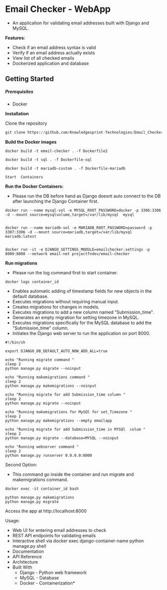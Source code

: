 # Email Checker - WebApp
* An application for validating email addresses built with Django and MySQL.

**Features**:

* Check if an email address syntax is valid
* Verify if an email address actually exists
* View list of all checked emails
* Dockerized application and database

## Getting Started
##### Prerequisites

* Docker


**Installation**

Clone the repository

```python
git clone https://github.com/Knowledgesprint-Technologies/Email_Checker.git
```

**Build the Docker images**

```console
docker build -t email-checker . -f Dockerfile2

docker build -t sql . -f Dockerfile-sql

docker build -t mariadb-custom . -f Dockerfile-mariadb

Start  Containers

```

**Run the Docker Containers:**

* Please run the DB before hand as Django doesnt auto connect to the DB after launching the Django Container first.

```console
docker run --name mysql-vol -e MYSQL_ROOT_PASSWORD=docker -p 3306:3306 -d --mount source=mysqlvolume,target=/var/lib/mysql  mysql


docker run --name mariadb-vol -e MARIADB_ROOT_PASSWORD=password -p 3307:3306 -d --mount source=mariadb,target=/var/lib/mysql  mariadb:latest 


docker run -it -e DJANGO_SETTINGS_MODULE=emailchecker.settings -p 8000:8000 --network email-net projectfndev/email-checker
```




**Run migrations**
* Please run the log command first to start container.
```console
docker logs container_id
```
* Enables automatic adding of timestamp fields for new objects in the default database.
* Executes migrations without requiring manual input.
* Creates migrations for changes in models.
* Executes migrations to add a new column named "Submission_time".
* Generates an empty migration for setting timezone in MySQL.
* Executes migrations specifically for the MySQL database to add the "Submission_time" column.
* Initiates the Django web server to run the application on port 8000. 
```console
#!/bin/sh

export DJANGO_DB_DEFAULT_AUTO_NOW_ADD_ALL=true

echo "Running migrate command "
sleep 2
python manage.py migrate --noinput

echo "Running makemigrations command "
sleep 2
python manage.py makemigrations --noinput

echo "Running migrate for add Submission_time column "
sleep 2
python manage.py migrate --noinput

echo "Running makemigrations for MySQl for set_Timezone "
sleep 2
python manage.py makemigrations --empty emailapp

echo "Running migrate for add Submission_time in MYSQl  colum "
sleep 2
python manage.py migrate --database=MYSQL --noinput

echo "Running webserver command "
sleep 2
python manage.py runserver 0.0.0.0:8000
```
Second Option:
* This command go inside the container and run migrate and makemigrations command.
```console
docker exec -it container_id bash

python manage.py makemigrations
python manage.py migrate
```
Access the app at http://localhost:8000

Usage:
* Web UI for entering email addresses to check
* REST API endpoints for validating emails
* Interactive shell via docker exec django-container-name python manage.py shell
* Documentation
* API Reference
* Architecture
* Built With
    * Django - Python web framework
    * MySQL - Database
    * Docker - Containerization*
